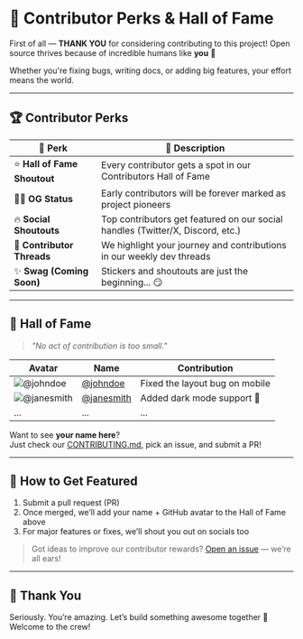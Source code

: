 # 🌟 Contributor Perks & Hall of Fame

First of all — **THANK YOU** for considering contributing to this project! Open source thrives because of incredible humans like **you** 💛

Whether you're fixing bugs, writing docs, or adding big features, your effort means the world.

---

## 🏆 Contributor Perks

| 🎁 Perk                            | 💬 Description |
|----------------------------------|----------------|
| ⭐ **Hall of Fame Shoutout**     | Every contributor gets a spot in our Contributors Hall of Fame |
| 🧙‍♂️ **OG Status**               | Early contributors will be forever marked as project pioneers |
| 🔥 **Social Shoutouts**          | Top contributors get featured on our social handles (Twitter/X, Discord, etc.) |
| 🧵 **Contributor Threads**       | We highlight your journey and contributions in our weekly dev threads |
| ✨ **Swag (Coming Soon)**        | Stickers and shoutouts are just the beginning... 😏 |

---

## 💖 Hall of Fame

> _"No act of contribution is too small."_

| Avatar | Name | Contribution |
|--------|------|--------------|
| ![@johndoe](https://github.com/johndoe.png?size=50) | [@johndoe](https://github.com/johndoe) | Fixed the layout bug on mobile |
| ![@janesmith](https://github.com/janesmith.png?size=50) | [@janesmith](https://github.com/janesmith) | Added dark mode support 🌙 |
| ... | ... | ... |

Want to see **your name here**?  
Just check our [CONTRIBUTING.md](CONTRIBUTING.md), pick an issue, and submit a PR!

---

## 🚀 How to Get Featured

1. Submit a pull request (PR)
2. Once merged, we’ll add your name + GitHub avatar to the Hall of Fame above
3. For major features or fixes, we’ll shout you out on socials too

> Got ideas to improve our contributor rewards? [Open an issue](https://github.com/your-repo/issues) — we’re all ears!

---

## 🙌 Thank You

Seriously. You’re amazing. Let’s build something awesome together 🚀  
Welcome to the crew!

